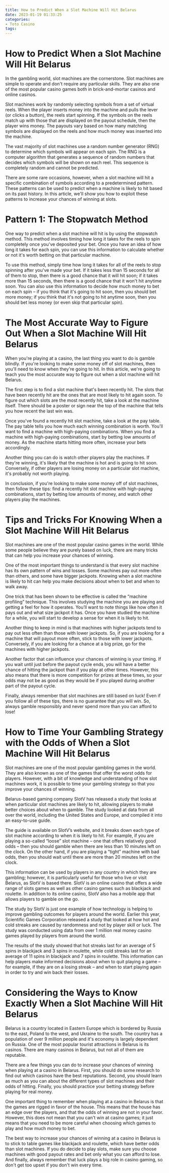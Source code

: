 ```yaml
---
title: How to Predict When a Slot Machine Will Hit Belarus
date: 2023-01-19 01:33:25
categories:
- Toto Casino
tags:
---
```



#  How to Predict When a Slot Machine Will Hit Belarus

In the gambling world, slot machines are the cornerstone. Slot machines are simple to operate and don't require any particular skills. They are also one of the most popular casino games both in brick-and-mortar casinos and online casinos.

Slot machines work by randomly selecting symbols from a set of virtual reels. When the player inserts money into the machine and pulls the lever (or clicks a button), the reels start spinning. If the symbols on the reels match up with those that are displayed on the payout schedule, then the player wins money. The payouts vary based on how many matching symbols are displayed on the reels and how much money was inserted into the machine.

The vast majority of slot machines use a random number generator (RNG) to determine which symbols will appear on each spin. The RNG is a computer algorithm that generates a sequence of random numbers that decides which symbols will be shown on each reel. This sequence is completely random and cannot be predicted.

There are some rare occasions, however, when a slot machine will hit a specific combination of symbols according to a predetermined pattern. These patterns can be used to predict when a machine is likely to hit based on its past history. In this article, we'll show you how to exploit these patterns to increase your chances of winning at slots.

# Pattern 1: The Stopwatch Method

One way to predict when a slot machine will hit is by using the stopwatch method. This method involves timing how long it takes for the reels to spin completely once you've deposited your bet. Once you have an idea of how long it takes for each spin, you can use this information to calculate whether or not it's worth betting on that particular machine.

To use this method, simply time how long it takes for all of the reels to stop spinning after you've made your bet. If it takes less than 15 seconds for all of them to stop, then there is a good chance that it will hit soon; if it takes more than 15 seconds, then there is a good chance that it won't hit anytime soon. You can also use this information to decide how much money to bet on each spin – if you think that it's going to hit soon, then you should bet more money; if you think that it's not going to hit anytime soon, then you should bet less money (or even skip that particular spin).

#  The Most Accurate Way to Figure Out When a Slot Machine Will Hit Belarus

When you're playing at a casino, the last thing you want to do is gamble blindly. If you're looking to make some money off of slot machines, then you'll need to know when they're going to hit. In this article, we're going to teach you the most accurate way to figure out when a slot machine will hit Belarus.

The first step is to find a slot machine that's been recently hit. The slots that have been recently hit are the ones that are most likely to hit again soon. To figure out which slots are the most recently hit, take a look at the machine itself. There should be a poster or sign near the top of the machine that tells you how recent the last win was.

Once you've found a recently hit slot machine, take a look at the pay table. The pay table tells you how much each winning combination is worth. You'll want to find a machine with high-paying combinations. When you find a machine with high-paying combinations, start by betting low amounts of money. As the machine starts hitting more often, increase your bets accordingly.

Another thing you can do is watch other players play the machines. If they're winning, it's likely that the machine is hot and is going to hit soon. Conversely, if other players are losing money on a particular slot machine, it's probably not worth playing.

In conclusion, if you're looking to make some money off of slot machines, then follow these tips: find a recently hit slot machine with high-paying combinations, start by betting low amounts of money, and watch other players play the machines.

#  Tips and Tricks For Knowing When a Slot Machine Will Hit Belarus 

Slot machines are one of the most popular casino games in the world. While some people believe they are purely based on luck, there are many tricks that can help you increase your chances of winning.

One of the most important things to understand is that every slot machine has its own pattern of wins and losses. Some machines pay out more often than others, and some have bigger jackpots. Knowing when a slot machine is likely to hit can help you make decisions about when to bet and when to walk away.

One trick that has been shown to be effective is called the “machine profiling” technique. This involves studying the machine you are playing and getting a feel for how it operates. You’ll want to note things like how often it pays out and what size jackpot it has. Once you have studied the machine for a while, you will start to develop a sense for when it is likely to hit.

Another thing to keep in mind is that machines with higher jackpots tend to pay out less often than those with lower jackpots. So, if you are looking for a machine that will payout more often, stick to those with lower jackpots. Conversely, if you are looking for a chance at a big prize, go for the machines with higher jackpots.

Another factor that can influence your chances of winning is your timing. If you wait until just before the payout cycle ends, you will have a better chance of hitting the jackpot than if you play at other times. However, this also means that there is more competition for prizes at these times, so your odds may not be as good as they would be if you played during another part of the payout cycle.

Finally, always remember that slot machines are still based on luck! Even if you follow all of these tips, there is no guarantee that you will win. So, always gamble responsibly and never spend more than you can afford to lose!

#  How to Time Your Gambling Strategy with the Odds of When a Slot Machine Will Hit Belarus 

Slot machines are one of the most popular gambling games in the world. They are also known as one of the games that offer the worst odds for players. However, with a bit of knowledge and understanding of how slot machines work, it is possible to time your gambling strategy so that you improve your chances of winning.

Belarus-based gaming company SlotV has released a study that looks at when particular slot machines are likely to hit, allowing players to make better choices about when to gamble. The study looked at data from all over the world, including the United States and Europe, and compiled it into an easy-to-use guide.

The guide is available on SlotV’s website, and it breaks down each type of slot machine according to when it is likely to hit. For example, if you are playing a so-called “loose” slot machine – one that offers relatively good odds – then you should gamble when there are less than 10 minutes left on the clock. On the other hand, if you are playing a “tight” machine with bad odds, then you should wait until there are more than 20 minutes left on the clock.

This information can be used by players in any country in which they are gambling; however, it is particularly useful for those who live or visit Belarus, as SlotV is based there. SlotV is an online casino that offers a wide range of slots games as well as other casino games such as blackjack and roulette. In addition to its online casino, SlotV also has a mobile app that allows players to gamble on the go.

The study by SlotV is just one example of how technology is helping to improve gambling outcomes for players around the world. Earlier this year, Scientific Games Corporation released a study that looked at how hot and cold streaks are caused by randomness and not by player skill or luck. The study was conducted using data from over 1 million real money casino games played by players from around the world.

The results of the study showed that hot streaks last for an average of 5 spins in blackjack and 3 spins in roulette, while cold streaks last for an average of 11 spins in blackjack and 7 spins in roulette. This information can help players make informed decisions about when to quit playing a game – for example, if they are on a losing streak – and when to start playing again in order to try and win back their losses.

#  Considering the Ways to Know Exactly When a Slot Machine Will Hit Belarus

Belarus is a country located in Eastern Europe which is bordered by Russia to the east, Poland to the west, and Ukraine to the south. The country has a population of over 9 million people and it's economy is largely dependent on Russia. One of the most popular tourist attractions in Belarus is its casinos. There are many casinos in Belarus, but not all of them are reputable.

There are a few things you can do to increase your chances of winning when playing at a casino in Belarus. First, you should do some research to find out which casinos have the best reputations. Second, you should learn as much as you can about the different types of slot machines and their odds of hitting. Finally, you should practice your betting strategy before playing for real money.

One important thing to remember when playing at a casino in Belarus is that the games are rigged in favor of the house. This means that the house has an edge over the players, and that the odds of winning are not in your favor. However, this does not mean that you can't win at casino games; it just means that you need to be more careful when choosing which games to play and how much money to bet.

The best way to increase your chances of winning at a casino in Belarus is to stick to table games like blackjack and roulette, which have better odds than slot machines. If you do decide to play slots, make sure you choose machines with good payout rates and bet only what you can afford to lose. And finally, always remember that luck plays a big role in casino gaming, so don't get too upset if you don't win every time.